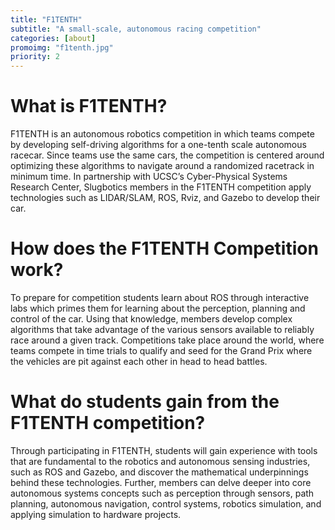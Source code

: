 ```yaml
---
title: "F1TENTH"
subtitle: "A small-scale, autonomous racing competition"
categories: [about]
promoimg: "f1tenth.jpg"
priority: 2
---
```


# What is F1TENTH?
F1TENTH is an autonomous robotics competition in which teams compete by
developing self-driving algorithms for a one-tenth scale autonomous racecar.
Since teams use the same cars, the competition is centered around optimizing
these algorithms to navigate around a randomized racetrack in minimum time. In
partnership with UCSC’s Cyber-Physical Systems Research Center, Slugbotics
members in the F1TENTH competition apply technologies such as LIDAR/SLAM, ROS,
Rviz, and Gazebo to develop their car.

# How does the F1TENTH Competition work?
To prepare for competition students learn about ROS through interactive labs
which primes them for learning about the perception, planning and control of the
car. Using that knowledge, members develop complex algorithms that take
advantage of the various sensors available to reliably race around a given
track. Competitions take place around the world, where teams compete in time
trials to qualify and seed for the Grand Prix where the vehicles are pit against
each other in head to head battles. 

# What do students gain from the F1TENTH competition?
Through participating in F1TENTH, students will gain experience with tools that
are fundamental to the robotics and autonomous sensing industries, such as ROS
and Gazebo, and discover the mathematical underpinnings behind these
technologies. Further, members can delve deeper into core autonomous systems
concepts such as perception through sensors, path planning,  autonomous
navigation, control systems, robotics simulation, and applying simulation to
hardware projects.

